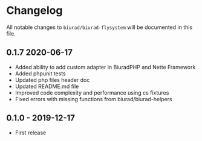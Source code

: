 # Changelog

All notable changes to `biurad/biurad-flysystem` will be documented in this file.

## 0.1.7 2020-06-17

- Added ability to add custom adapter in BiuradPHP and Nette Framework
- Added phpunit tests
- Updated php files header doc
- Updated README.md file
- Improved code complexity and performance using cs fixtures
- Fixed errors with missing functions from biurad/biurad-helpers

## 0.1.0 - 2019-12-17

- First release
